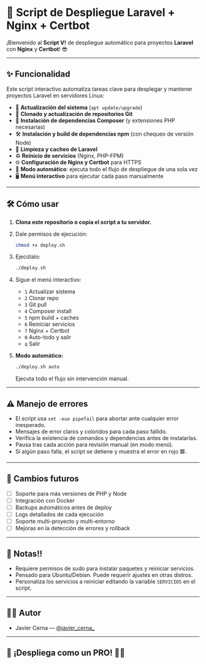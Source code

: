 # 🚀 Script de Despliegue Laravel + Nginx + Certbot

¡Bienvenido al **Script V!** de despliegue automático para proyectos **Laravel** con **Nginx** y **Certbot**! 😎

---

## ✨ Funcionalidad

Este script interactivo automatiza tareas clave para desplegar y mantener proyectos Laravel en servidores Linux:

- 🔄 **Actualización del sistema** (`apt update/upgrade`)
- 🧬 **Clonado y actualización de repositorios Git**
- 🎼 **Instalación de dependencias Composer** (y extensiones PHP necesarias)
- 🛠️ **Instalación y build de dependencias npm** (con chequeo de versión Node)
- 🧹 **Limpieza y cacheo de Laravel**
- ♻️ **Reinicio de servicios** (Nginx, PHP-FPM)
- 🌐 **Configuración de Nginx y Certbot** para HTTPS
- 🧙 **Modo automático**: ejecuta todo el flujo de despliegue de una sola vez
- 🖥️ **Menú interactivo** para ejecutar cada paso manualmente

---

## 🛠️ Cómo usar

1. **Clona este repositorio o copia el script a tu servidor.**
2. Dale permisos de ejecución:
   ```bash
   chmod +x deploy.sh
   ```
3. Ejecútalo:
   ```bash
   ./deploy.sh
   ```
4. Sigue el menú interactivo:
   - `1` Actualizar sistema
   - `2` Clonar repo
   - `3` Git pull
   - `4` Composer install
   - `5` npm build + caches
   - `6` Reiniciar servicios
   - `7` Nginx + Certbot
   - `0` Auto-todo y salir
   - `q` Salir

5. **Modo automático:**
   ```bash
   ./deploy.sh auto
   ```
   Ejecuta todo el flujo sin intervención manual.

---

## ⚠️ Manejo de errores

- El script usa `set -euo pipefail` para abortar ante cualquier error inesperado.
- Mensajes de error claros y coloridos para cada paso fallido.
- Verifica la existencia de comandos y dependencias antes de instalarlas.
- Pausa tras cada acción para revisión manual (en modo menú).
- Si algún paso falla, el script se detiene y muestra el error en rojo 🟥.

---

## 🧩 Cambios futuros

- [ ] Soporte para más versiones de PHP y Node
- [ ] Integración con Docker
- [ ] Backups automáticos antes de deploy
- [ ] Logs detallados de cada ejecución
- [ ] Soporte multi-proyecto y multi-entorno
- [ ] Mejoras en la detección de errores y rollback

---

## 📝 Notas!!

- Requiere permisos de sudo para instalar paquetes y reiniciar servicios.
- Pensado para Ubuntu/Debian. Puede requerir ajustes en otras distros.
- Personaliza los servicios a reiniciar editando la variable `SERVICIOS` en el script.

---

## 👨‍💻 Autor

- Javier Cerna — [@javier_cerna_](https://twitter.com/javier_cerna_)

---

## 🦾 ¡Despliega como un PRO! 🚀🔥
